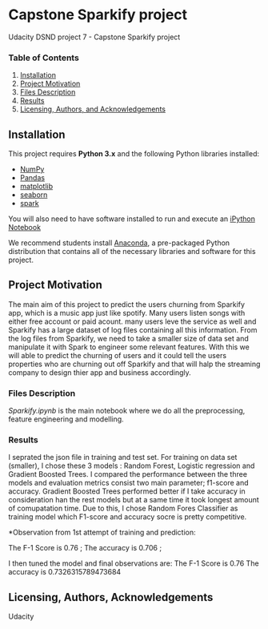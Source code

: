 # Capstone Sparkify project

Udacity DSND project 7 - Capstone Sparkify project

### Table of Contents

1. [Installation](#installation)
2. [Project Motivation](#motivation)
3. [Files Description](#files)
4. [Results](#results)
5. [Licensing, Authors, and Acknowledgements](#licensing)


## Installation <a name="installation"></a>

This project requires **Python 3.x** and the following Python libraries installed:

- [NumPy](http://www.numpy.org/)
- [Pandas](http://pandas.pydata.org)
- [matplotlib](http://matplotlib.org/)
- [seaborn](https://seaborn.pydata.org/)
- [spark](https://spark.apache.org/)

You will also need to have software installed to run and execute an [iPython Notebook](http://ipython.org/notebook.html)

We recommend students install [Anaconda](https://www.continuum.io/downloads), a pre-packaged Python distribution that contains all of the necessary libraries and software for this project. 


## Project Motivation <a name="motivation"></a>

The main aim of this project to predict the users churning from Sparkify app, which is a music app just like spotify. Many users listen songs  with either free account or paid acount. many users leve the service as well and Sparkify has a large dataset of log files containing all this information. From the log files from Sparkify, we need to take a smaller size of data set and manipulate it with Spark to engineer some relevant features. 
With this we will able to predict the churning of users and it could tell the users properties who are churning out off Sparkify and that will halp the streaming company to design thier app and business accordingly.

### Files Description <a name = "files"></a>

*Sparkify.ipynb* is the main notebook where we do all the preprocessing, feature engineering and modelling.

### Results <a name = "results"></a>

I seprated the json file in training and test set. For training on data set (smaller), I chose these 3 models : Random Forest, Logistic regression and Gradient Boosted Trees. I compared the performance between the three models and evaluation metrics consist two main parameter; f1-score and accuracy. 
Gradient Boosted Trees performed better if I take accuracy in consideration  han the rest models but at a same time it took longest amount of comupatation time. Due to this, I chose Random Fores Classifier as training model which F1-score and accuracy socre is pretty competitive.

*Observation from 1st attempt of training and prediction:
 
  The F-1 Score is 0.76 ;
  The accuracy is 0.706 ;


I then tuned the model and final observations are:
  The F-1 Score is 0.76
  The accuracy is 0.7326315789473684


## Licensing, Authors, Acknowledgements<a name="licensing"></a>
 Udacity

